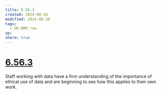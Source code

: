 ```yaml
---
title: 6.56.3
created: 2024-08-28
modified: 2024-08-28
tags:
  - UK-DMM_row
up: 
share: true
---
```

# [6.56.3](6.56.3.md)

Staff working with data have a firm understanding of the importance of ethical use of data and are beginning to see how this applies to their own work.
